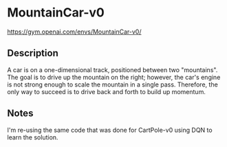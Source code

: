 # MountainCar-v0 #

https://gym.openai.com/envs/MountainCar-v0/

## Description ## 

A car is on a one-dimensional track, positioned between two "mountains". The goal is to drive up the mountain on the right; however, the car's engine is not strong enough to scale the mountain in a single pass. Therefore, the only way to succeed is to drive back and forth to build up momentum.

## Notes ##

I'm re-using the same code that was done for CartPole-v0 using DQN to learn the solution.
